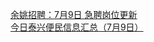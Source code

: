   
[余姚招聘：7月9日 急聘岗位更新](http://www.dianyue.me/archives/541/w2g698vug123tpsc/)  
[今日泰兴便民信息汇总（7月9日）](http://www.dianyue.me/archives/585/b30d18unxei39o3z/)